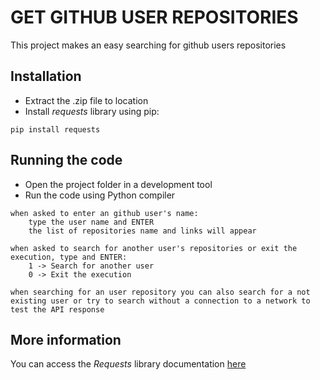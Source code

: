 # GET GITHUB USER REPOSITORIES

This project makes an easy searching for github users repositories

## Installation

- Extract the .zip file to location
- Install _requests_ library using pip:
``` 
pip install requests
```

## Running the code

- Open the project folder in a development tool
- Run the code using Python compiler

```
when asked to enter an github user's name:
    type the user name and ENTER
    the list of repositories name and links will appear
    
when asked to search for another user's repositories or exit the execution, type and ENTER:
    1 -> Search for another user
    0 -> Exit the execution
    
when searching for an user repository you can also search for a not existing user or try to search without a connection to a network to test the API response
```

## More information

You can access the _Requests_ library documentation [here](https://requests.readthedocs.io/en/master/)

